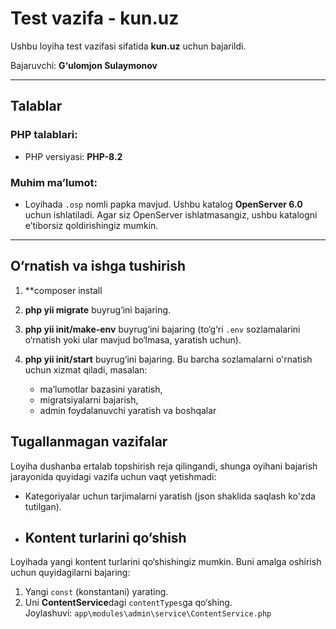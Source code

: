 # Test vazifa - kun.uz

Ushbu loyiha test vazifasi sifatida **kun.uz** uchun bajarildi.

Bajaruvchi: **G‘ulomjon Sulaymonov**

---

## Talablar

### PHP talablari:
- PHP versiyasi: **PHP-8.2**

### Muhim ma’lumot:
- Loyihada `.osp` nomli papka mavjud.
  Ushbu katalog **OpenServer 6.0** uchun ishlatiladi. Agar siz OpenServer ishlatmasangiz, ushbu katalogni e’tiborsiz qoldirishingiz mumkin.

---

## O‘rnatish va ishga tushirish
1. **composer install
2. **php yii migrate** buyrug‘ini bajaring.  

3. **php yii init/make-env** buyrug‘ini bajaring (to‘g‘ri `.env` sozlamalarini o‘rnatish yoki ular mavjud bo‘lmasa, yaratish uchun).

4. **php yii init/start** buyrug‘ini bajaring. Bu barcha sozlamalarni o'rnatish uchun xizmat qiladi, masalan:
   - ma’lumotlar bazasini yaratish,
   - migratsiyalarni bajarish,
   - admin foydalanuvchi yaratish va boshqalar

## Tugallanmagan vazifalar

 Loyiha dushanba ertalab topshirish reja qilingandi, shunga oyihani bajarish jarayonida quyidagi vazifa uchun vaqt yetishmadi:

- Kategoriyalar uchun tarjimalarni yaratish (json shaklida saqlash ko'zda tutilgan).

- ## Kontent turlarini qo‘shish

Loyihada yangi kontent turlarini qo‘shishingiz mumkin. Buni amalga oshirish uchun quyidagilarni bajaring:

1. Yangi `const` (konstantani) yarating.
2. Uni **ContentService**dagi `contentTypes`ga qo‘shing.  
   Joylashuvi: `app\modules\admin\service\ContentService.php`
